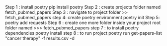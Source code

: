 Step 1 : install poetry 
pip install poetry
 Step 2 :  create projects folder named fetch_pubmed_papers
 Step 3 : navigate to project folder >> fetch_pubmed_papers
 step 4: create poetry environment 
poetry init
 Step 5: poetry add requests
 Step 6 :  create one more folder inside your project root folder named >>> 
fetch_pubmed_papers
 step 7 : to install poetry dependencies 
poetry install
 step 8 : to run project 
poetry run get-papers-list "cancer therapy" -f results.csv -d
